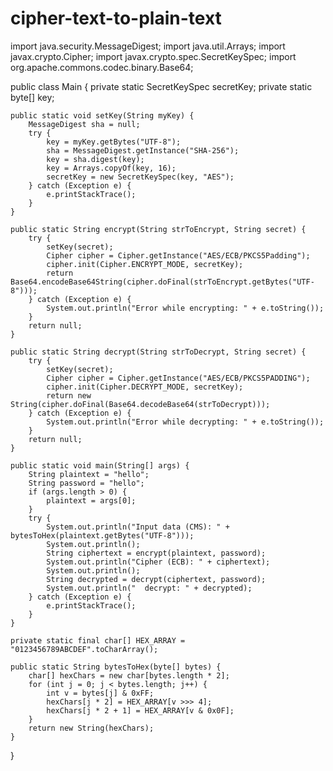 # cipher-text-to-plain-text
import java.security.MessageDigest;
import java.util.Arrays;
import javax.crypto.Cipher;
import javax.crypto.spec.SecretKeySpec;
import org.apache.commons.codec.binary.Base64;

public class Main {
    private static SecretKeySpec secretKey;
    private static byte[] key;

    public static void setKey(String myKey) {
        MessageDigest sha = null;
        try {
            key = myKey.getBytes("UTF-8");
            sha = MessageDigest.getInstance("SHA-256");
            key = sha.digest(key);
            key = Arrays.copyOf(key, 16);
            secretKey = new SecretKeySpec(key, "AES");
        } catch (Exception e) {
            e.printStackTrace();
        }
    }

    public static String encrypt(String strToEncrypt, String secret) {
        try {
            setKey(secret);
            Cipher cipher = Cipher.getInstance("AES/ECB/PKCS5Padding");
            cipher.init(Cipher.ENCRYPT_MODE, secretKey);
            return Base64.encodeBase64String(cipher.doFinal(strToEncrypt.getBytes("UTF-8")));
        } catch (Exception e) {
            System.out.println("Error while encrypting: " + e.toString());
        }
        return null;
    }

    public static String decrypt(String strToDecrypt, String secret) {
        try {
            setKey(secret);
            Cipher cipher = Cipher.getInstance("AES/ECB/PKCS5PADDING");
            cipher.init(Cipher.DECRYPT_MODE, secretKey);
            return new String(cipher.doFinal(Base64.decodeBase64(strToDecrypt)));
        } catch (Exception e) {
            System.out.println("Error while decrypting: " + e.toString());
        }
        return null;
    }

    public static void main(String[] args) {
        String plaintext = "hello";
        String password = "hello";
        if (args.length > 0) {
            plaintext = args[0];
        }
        try {
            System.out.println("Input data (CMS): " + bytesToHex(plaintext.getBytes("UTF-8")));
            System.out.println();
            String ciphertext = encrypt(plaintext, password);
            System.out.println("Cipher (ECB): " + ciphertext);
            System.out.println();
            String decrypted = decrypt(ciphertext, password);
            System.out.println("  decrypt: " + decrypted);
        } catch (Exception e) {
            e.printStackTrace();
        }
    }

    private static final char[] HEX_ARRAY = "0123456789ABCDEF".toCharArray();

    public static String bytesToHex(byte[] bytes) {
        char[] hexChars = new char[bytes.length * 2];
        for (int j = 0; j < bytes.length; j++) {
            int v = bytes[j] & 0xFF;
            hexChars[j * 2] = HEX_ARRAY[v >>> 4];
            hexChars[j * 2 + 1] = HEX_ARRAY[v & 0x0F];
        }
        return new String(hexChars);
    }
}
